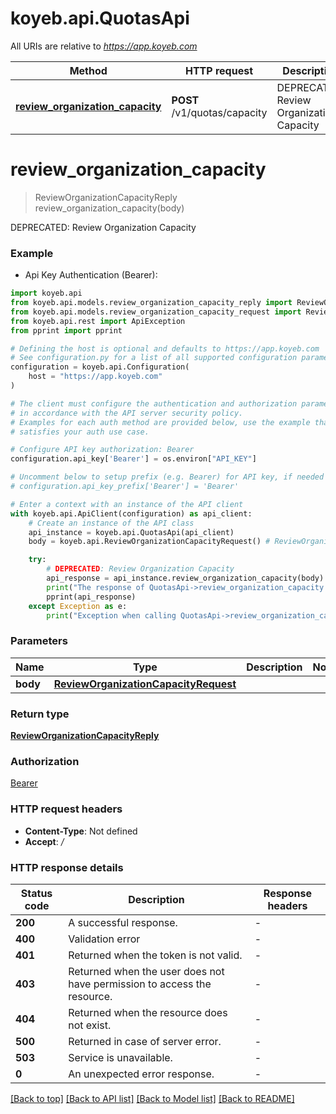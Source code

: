 # koyeb.api.QuotasApi

All URIs are relative to *https://app.koyeb.com*

Method | HTTP request | Description
------------- | ------------- | -------------
[**review_organization_capacity**](QuotasApi.md#review_organization_capacity) | **POST** /v1/quotas/capacity | DEPRECATED: Review Organization Capacity


# **review_organization_capacity**
> ReviewOrganizationCapacityReply review_organization_capacity(body)

DEPRECATED: Review Organization Capacity

### Example

* Api Key Authentication (Bearer):

```python
import koyeb.api
from koyeb.api.models.review_organization_capacity_reply import ReviewOrganizationCapacityReply
from koyeb.api.models.review_organization_capacity_request import ReviewOrganizationCapacityRequest
from koyeb.api.rest import ApiException
from pprint import pprint

# Defining the host is optional and defaults to https://app.koyeb.com
# See configuration.py for a list of all supported configuration parameters.
configuration = koyeb.api.Configuration(
    host = "https://app.koyeb.com"
)

# The client must configure the authentication and authorization parameters
# in accordance with the API server security policy.
# Examples for each auth method are provided below, use the example that
# satisfies your auth use case.

# Configure API key authorization: Bearer
configuration.api_key['Bearer'] = os.environ["API_KEY"]

# Uncomment below to setup prefix (e.g. Bearer) for API key, if needed
# configuration.api_key_prefix['Bearer'] = 'Bearer'

# Enter a context with an instance of the API client
with koyeb.api.ApiClient(configuration) as api_client:
    # Create an instance of the API class
    api_instance = koyeb.api.QuotasApi(api_client)
    body = koyeb.api.ReviewOrganizationCapacityRequest() # ReviewOrganizationCapacityRequest | 

    try:
        # DEPRECATED: Review Organization Capacity
        api_response = api_instance.review_organization_capacity(body)
        print("The response of QuotasApi->review_organization_capacity:\n")
        pprint(api_response)
    except Exception as e:
        print("Exception when calling QuotasApi->review_organization_capacity: %s\n" % e)
```



### Parameters


Name | Type | Description  | Notes
------------- | ------------- | ------------- | -------------
 **body** | [**ReviewOrganizationCapacityRequest**](ReviewOrganizationCapacityRequest.md)|  | 

### Return type

[**ReviewOrganizationCapacityReply**](ReviewOrganizationCapacityReply.md)

### Authorization

[Bearer](../README.md#Bearer)

### HTTP request headers

 - **Content-Type**: Not defined
 - **Accept**: */*

### HTTP response details

| Status code | Description | Response headers |
|-------------|-------------|------------------|
**200** | A successful response. |  -  |
**400** | Validation error |  -  |
**401** | Returned when the token is not valid. |  -  |
**403** | Returned when the user does not have permission to access the resource. |  -  |
**404** | Returned when the resource does not exist. |  -  |
**500** | Returned in case of server error. |  -  |
**503** | Service is unavailable. |  -  |
**0** | An unexpected error response. |  -  |

[[Back to top]](#) [[Back to API list]](../README.md#documentation-for-api-endpoints) [[Back to Model list]](../README.md#documentation-for-models) [[Back to README]](../README.md)

